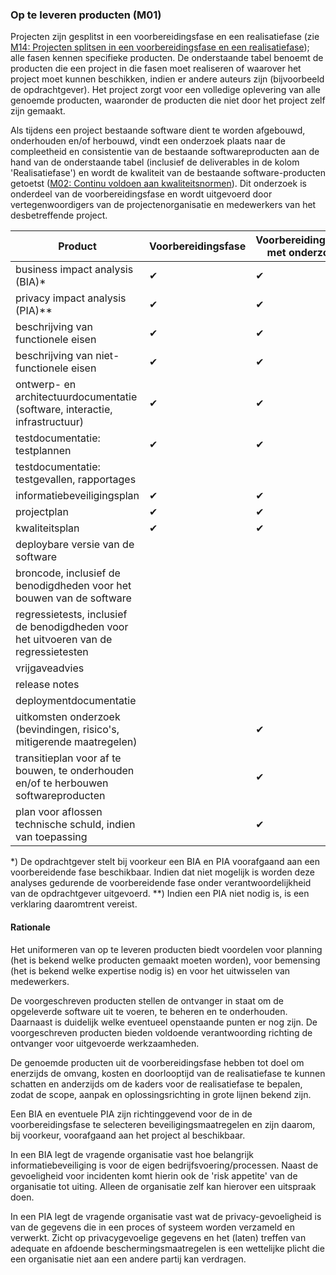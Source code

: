### Op te leveren producten (M01)

Projecten zijn gesplitst in een voorbereidingsfase en een realisatiefase (zie [M14: Projecten splitsen in een voorbereidingsfase en een realisatiefase](#projecten-splitsen-in-een-voorbereidingsfase-en-een-realisatiefase-m14-)); alle fasen kennen specifieke producten. De onderstaande tabel benoemt de producten die een project in die fasen moet realiseren of waarover het project moet kunnen beschikken, indien er andere auteurs zijn (bijvoorbeeld de opdrachtgever). Het project zorgt voor een volledige oplevering van alle genoemde producten, waaronder de producten die niet door het project zelf zijn gemaakt.

Als tijdens een project bestaande software dient te worden afgebouwd, onderhouden en/of herbouwd, vindt een onderzoek plaats naar de compleetheid en consistentie van de bestaande softwareproducten aan de hand van de onderstaande tabel (inclusief de deliverables in de kolom 'Realisatiefase') en wordt de kwaliteit van de bestaande software-producten getoetst ([M02: Continu voldoen aan kwaliteitsnormen](#continu-voldoen-aan-kwaliteitsnormen-m02-)). Dit onderzoek is onderdeel van de voorbereidingsfase en wordt uitgevoerd door vertegenwoordigers van de projectenorganisatie en medewerkers van het desbetreffende project.

| Product                 | Voorbereidingsfase  | Voorbereidingsfase met onderzoek  | Realisatiefase |
|----------------------------------------------------------------------------------------|---|---|---|
| business impact analysis (BIA)*                                                        | ✔ | ✔ | ✔ |
| privacy impact analysis (PIA)**                                                        | ✔ | ✔ | ✔ |
| beschrijving van functionele eisen                                                     | ✔ | ✔ | ✔ |
| beschrijving van niet-functionele eisen                                                | ✔ | ✔ | ✔ |
| ontwerp- en architectuurdocumentatie (software, interactie, infrastructuur)            | ✔ | ✔ | ✔ |
| testdocumentatie: testplannen                                                          | ✔ | ✔ | ✔ |
| testdocumentatie: testgevallen, rapportages                                            |   |   | ✔ |
| informatiebeveiligingsplan                                                             | ✔ | ✔ | ✔ |
| projectplan                                                                            | ✔ | ✔ |   |
| kwaliteitsplan                                                                         | ✔ | ✔ |   |
| deploybare versie van de software                                                      |   |   | ✔ |
| broncode, inclusief de benodigdheden voor het bouwen van de software                   |   |   | ✔ |
| regressietests, inclusief de benodigdheden voor het uitvoeren van de regressietesten   |   |   | ✔ |
| vrijgaveadvies                                                                         |   |   | ✔ |
| release notes                                                                          |   |   | ✔ |
| deploymentdocumentatie                                                                 |   |   | ✔ |
| uitkomsten onderzoek (bevindingen, risico's, mitigerende maatregelen)                  |   | ✔ |   |
| transitieplan voor af te bouwen, te onderhouden en/of te herbouwen softwareproducten   |   | ✔ |   |
| plan voor aflossen technische schuld, indien van toepassing                            |   | ✔ |   ||

*) De opdrachtgever stelt bij voorkeur een BIA en PIA voorafgaand aan een voorbereidende fase beschikbaar. Indien dat niet mogelijk is worden deze analyses gedurende de voorbereidende fase onder verantwoordelijkheid van de opdrachtgever uitgevoerd.
**) Indien een PIA niet nodig is, is een verklaring daaromtrent vereist.

#### Rationale

Het uniformeren van op te leveren producten biedt voordelen voor planning (het is bekend welke producten gemaakt moeten worden), voor bemensing (het is bekend welke expertise nodig is) en voor het uitwisselen van medewerkers.

De voorgeschreven producten stellen de ontvanger in staat om de opgeleverde software uit te voeren, te beheren en te onderhouden. Daarnaast is duidelijk welke eventueel openstaande punten er nog zijn. De voorgeschreven producten bieden voldoende verantwoording richting de ontvanger voor uitgevoerde werkzaamheden.

De genoemde producten uit de voorbereidingsfase hebben tot doel om enerzijds de omvang, kosten en doorlooptijd van de realisatiefase te kunnen schatten en anderzijds om de kaders voor de realisatiefase te bepalen, zodat de scope, aanpak en oplossingsrichting in grote lijnen bekend zijn.

Een BIA en eventuele PIA zijn richtinggevend voor de in de voorbereidingsfase te selecteren beveiligingsmaatregelen en zijn daarom, bij voorkeur, voorafgaand aan het project al beschikbaar.

In een BIA legt de vragende organisatie vast hoe belangrijk informatiebeveiliging is voor de eigen bedrijfsvoering/processen. Naast de gevoeligheid voor incidenten komt hierin ook de 'risk appetite' van de organisatie tot uiting. Alleen de organisatie zelf kan hierover een uitspraak doen.

In een PIA legt de vragende organisatie vast wat de privacy-gevoeligheid is van de gegevens die in een proces of systeem worden verzameld en verwerkt. Zicht op privacygevoelige gegevens en het (laten) treffen van adequate en afdoende beschermingsmaatregelen is een wettelijke plicht die een organisatie niet aan een andere partij kan verdragen.